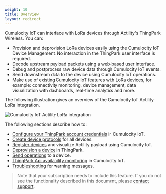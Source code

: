 ```yaml
---
weight: 10
title: Overview
layout: redirect
---
```


Cumulocity IoT can interface with LoRa devices through Actility's ThingPark Wireless. You can:

* Provision and deprovision LoRa devices easily using the Cumulocity IoT Device Management. No interaction in the ThingPark user interface is required.
* Decode upstream payload packets using a web-based user interface.
* Debug and postprocess raw device data through Cumulocity IoT events.
* Send downstream data to the device using Cumulocity IoT operations.
* Make use of existing Cumulocity IoT features with LoRa devices, for example: connectivity monitoring, device management, data visualization with dashboards, real-time analytics and more.

The following illustration gives an overview of the Cumulocity IoT Actility LoRa  integration.

![Cumulocity IoT Actility LoRa integration](/images/device-protocols/lora-actility/lora-cumulocity-integration.png)

The following sections describe how to:

* [Configure your ThingPark account credentials](#configure-credentials) in Cumulocity IoT.
* [Create device protocols](#create-device-protocols) for all devices.
* [Register devices](#register-device) and visualize Actility payload using Cumulocity IoT.
* [Deprovision a device](#deprovision-device) in ThingPark.
* [Send operations](#configurable-port) to a device.
* [ThingPark Api availability monitoring](#thingpark-monitoring) in Cumulocity IoT.
* [Troubleshooting](#troubleshooting) for warning messages.

> Note that your subscription needs to include this feature. If you do not see the functionality described in this document, please [contact support](/about-doc/contacting-support).
